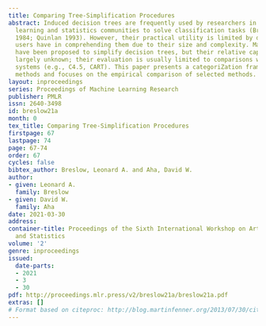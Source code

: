 ```yaml
---
title: Comparing Tree-Simplification Procedures
abstract: Induced decision trees are frequently used by researchers in the machine
  learning and statistics communities to solve classification tasks (Breiman et al.
  1984; Quinlan 1993). However, their practical utility is limited by difficulties
  users have in comprehending them due to their size and complexity. Many methods
  have been proposed to simplify decision trees, but their relative capabilities are
  largely unknown; their evaluation is usually limited to comparisons with "bench-mark"
  systems (e.g., C4.5, CART). This paper presents a categoriZation framework for tree-simplification
  methods and focuses on the empirical comparison of selected methods.
layout: inproceedings
series: Proceedings of Machine Learning Research
publisher: PMLR
issn: 2640-3498
id: breslow21a
month: 0
tex_title: Comparing Tree-Simplification Procedures
firstpage: 67
lastpage: 74
page: 67-74
order: 67
cycles: false
bibtex_author: Breslow, Leonard A. and Aha, David W.
author:
- given: Leonard A.
  family: Breslow
- given: David W.
  family: Aha
date: 2021-03-30
address:
container-title: Proceedings of the Sixth International Workshop on Artificial Intelligence
  and Statistics
volume: '2'
genre: inproceedings
issued:
  date-parts:
  - 2021
  - 3
  - 30
pdf: http://proceedings.mlr.press/v2/breslow21a/breslow21a.pdf
extras: []
# Format based on citeproc: http://blog.martinfenner.org/2013/07/30/citeproc-yaml-for-bibliographies/
---
```

